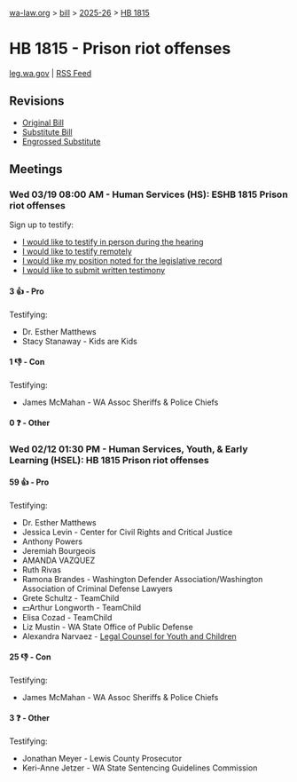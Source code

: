 [wa-law.org](/) > [bill](/bill/) > [2025-26](/bill/2025-26/) > [HB 1815](/bill/2025-26/hb/1815/)

# HB 1815 - Prison riot offenses
[leg.wa.gov](https://app.leg.wa.gov/billsummary?BillNumber=1815&Year=2025&Initiative=false) | [RSS Feed](./rss.xml)

## Revisions
* [Original Bill](1/)
* [Substitute Bill](S/)
* [Engrossed Substitute](S.E/)

## Meetings
### Wed 03/19 08:00 AM - Human Services (HS): ESHB 1815 Prison riot offenses
Sign up to testify:
* [I would like to testify in person during the hearing](https://app.leg.wa.gov/csi/Testifier/Add?chamber=House&mId=33076&aId=165905&caId=26570&tId=1)
* [I would like to testify remotely](https://app.leg.wa.gov/csi/Testifier/Add?chamber=House&mId=33076&aId=165905&caId=26570&tId=2)
* [I would like my position noted for the legislative record](https://app.leg.wa.gov/csi/Testifier/Add?chamber=House&mId=33076&aId=165905&caId=26570&tId=3)
* [I would like to submit written testimony](https://app.leg.wa.gov/csi/Testifier/Add?chamber=House&mId=33076&aId=165905&caId=26570&tId=4)

#### 3 👍 - Pro
Testifying:
* Dr. Esther Matthews
* Stacy Stanaway - Kids are Kids

#### 1 👎 - Con
Testifying:
* James McMahan - WA Assoc Sheriffs & Police Chiefs

#### 0 ❓ - Other

### Wed 02/12 01:30 PM - Human Services, Youth, & Early Learning (HSEL): HB 1815 Prison riot offenses
#### 59 👍 - Pro
Testifying:
* Dr. Esther Matthews
* Jessica Levin - Center for Civil Rights and Critical Justice
* Anthony Powers
* Jeremiah Bourgeois
* AMANDA VAZQUEZ
* Ruth Rivas
* Ramona Brandes - Washington Defender Association/Washington Association of Criminal Defense Lawyers
* Grete Schultz - TeamChild
* 💵Arthur Longworth - TeamChild
* Elisa Cozad - TeamChild
* Liz Mustin - WA State Office of Public Defense
* Alexandra Narvaez - [Legal Counsel for Youth and Children](/org/legal_counsel_for_youth_and_children/)

#### 25 👎 - Con
Testifying:
* James McMahan - WA Assoc Sheriffs & Police Chiefs

#### 3 ❓ - Other
Testifying:
* Jonathan Meyer - Lewis County Prosecutor
* Keri-Anne Jetzer - WA State Sentencing Guidelines Commission
